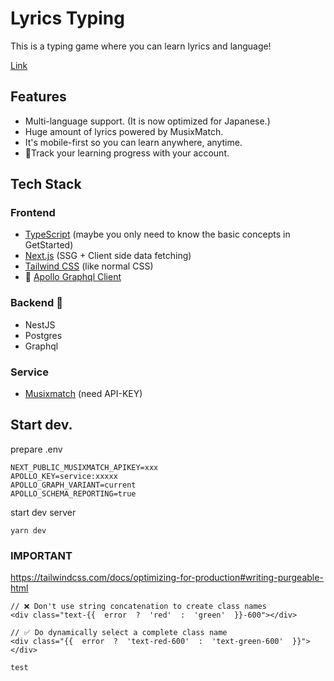 # Lyrics Typing

This is a typing game where you can learn lyrics and language!

[Link](https://lyrics-typing.vercel.app/)

## Features

- Multi-language support. (It is now optimized for Japanese.)
- Huge amount of lyrics powered by MusixMatch.
- It's mobile-first so you can learn anywhere, anytime.
- 🚧Track your learning progress with your account.

## Tech Stack

### Frontend

- [TypeScript](https://www.typescriptlang.org/docs/handbook/intro.html) (maybe you only need to know the basic concepts in GetStarted)
- [Next.js](https://nextjs.org/docs/getting-started) (SSG + Client side data fetching)
- [Tailwind CSS](https://tailwindcss.com/docs) (like normal CSS)
- 🚧 [Apollo Graphql Client](https://www.apollographql.com/docs/react/)

### Backend 🚧

- NestJS
- Postgres
- Graphql

### Service

- [Musixmatch](https://developer.musixmatch.com/documentation/api-reference/track-chart-get) (need API-KEY)

## Start dev.

prepare .env

```
NEXT_PUBLIC_MUSIXMATCH_APIKEY=xxx
APOLLO_KEY=service:xxxxx
APOLLO_GRAPH_VARIANT=current
APOLLO_SCHEMA_REPORTING=true
```

start dev server

```
yarn dev
```

### IMPORTANT

https://tailwindcss.com/docs/optimizing-for-production#writing-purgeable-html

```
// ❌ Don't use string concatenation to create class names
<div class="text-{{  error  ?  'red'  :  'green'  }}-600"></div>

// ✅ Do dynamically select a complete class name
<div class="{{  error  ?  'text-red-600'  :  'text-green-600'  }}"></div>
```

```
test
```
